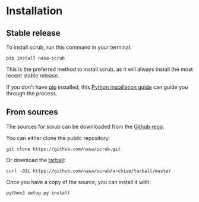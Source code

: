 # Installation
## Stable release

To install scrub, run this command in your terminal:

    pip install nasa-scrub

This is the preferred method to install scrub, as it will always install the most recent stable release.

If you don't have [pip](https://pip.pypa.io) installed, this [Python installation guide](http://docs.python-guide.org/en/latest/starting/installation/) can guide you through the process.

## From sources

The sources for scrub can be downloaded from the [Github repo](https://github.com/nasa/scrub).

You can either clone the public repository:

    git clone https://github.com/nasa/scrub.git

Or download the [tarball](https://github.com/nasa/scrub/archive/master.tar.gz):

    curl -OJL https://github.com/nasa/scrub/archive/tarball/master

Once you have a copy of the source, you can install it with:

    python3 setup.py install


